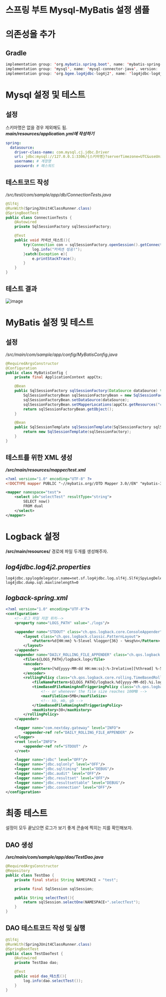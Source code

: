 # 스프링 부트 Mysql-MyBatis 설정 샘플
# 의존성을 추가
## Gradle
```java
implementation group: 'org.mybatis.spring.boot', name: 'mybatis-spring-boot-starter', version: '2.1.4'
implementation group: 'mysql', name: 'mysql-connector-java', version: '8.0.22'
implementation group: 'org.bgee.log4jdbc-log4j2', name: 'log4jdbc-log4j2-jdbc4.1', version: '1.16'
```

# Mysql 설정 및 테스트
## 설정
스키마명은 없을 경우 제외해도 됨.  
***main/resources/application.yml에 작성하기***
```yml
spring:
  datasource:
    driver-class-name: com.mysql.cj.jdbc.Driver
    url: jdbc:mysql://127.0.0.1:3306/{스키마명}?serverTimezone=UTC&useUnicode=true&characterEncoding=utf8&useSSL=false
    username: # 계정명
    password: # 패스워드
```
## 테스트코드 작성
*/src/test/com/sample/app/db/ConnectionTests.java*
```java
@Slf4j
@RunWith(SpringJUnit4ClassRunner.class)
@SpringBootTest
public class ConnectionTests {
    @Autowired
    private SqlSessionFactory sqlSessionFactory;

    @Test
    public void 커넥션_테스트(){
        try(Connection con = sqlSessionFactory.openSession().getConnection()){
            log.info("커넥션 성공!");
        }catch(Exception e){
            e.printStackTrace();
        }
    }
}
```
## 테스트 결과
![image](https://user-images.githubusercontent.com/45007556/103111732-80cd3100-4693-11eb-8020-271e64545afd.png)

# MyBatis 설정 및 테스트
## 설정
*/src/main/com/sample/app/config/MyBatisConfig.java*
```java
@RequiredArgsConstructor
@Configuration
public class MyBatisConfig {
    private final ApplicationContext appCtx;

    @Bean
    public SqlSessionFactory sqlSessionFactory(DataSource dataSource) throws Exception {
        SqlSessionFactoryBean sqlSessionFactoryBean = new SqlSessionFactoryBean();
        sqlSessionFactoryBean.setDataSource(dataSource);
        sqlSessionFactoryBean.setMapperLocations(appCtx.getResources("classpath:/mapper/*.xml"));
        return sqlSessionFactoryBean.getObject();
    }

    @Bean
    public SqlSessionTemplate sqlSessionTemplate(SqlSessionFactory sqlSessionFactory) {
        return new SqlSessionTemplate(sqlSessionFactory);
    }
}
```
## 테스트를 위한 XML 생성
***/src/main/resources/mapper/test.xml***
```xml
<?xml version="1.0" encoding="UTF-8" ?>
<!DOCTYPE mapper PUBLIC "-//mybatis.org//DTD Mapper 3.0//EN" "mybatis-3-mapper.dtd">

<mapper namespace="test">
    <select id="selectTest" resultType="string">
        SELECT now()
        FROM dual
    </select>
</mapper>
```
# Logback 설정
**/src/main/resources/** 경로에 파일 두개를 생성해주자.
## *log4jdbc.log4j2.properties*
```properties
log4jdbc.spylogdelegator.name=net.sf.log4jdbc.log.slf4j.Slf4jSpyLogDelegator
log4jdbc.dump.sql.maxlinelength=0
```
## *logback-spring.xml*
```xml
<?xml version="1.0" encoding="UTF-8"?>
<configuration>
    <!--로그 파일 저장 위치-->
    <property name="LOGS_PATH" value="./logs"/>

    <appender name="STDOUT" class="ch.qos.logback.core.ConsoleAppender">
        <layout class="ch.qos.logback.classic.PatternLayout">
            <Pattern>%d{HH:mm} %-5level %logger{36} - %msg%n</Pattern>
        </layout>
    </appender>
    <appender name="DAILY_ROLLING_FILE_APPENDER" class="ch.qos.logback.core.rolling.RollingFileAppender">
        <file>${LOGS_PATH}/logback.log</file>
        <encoder>
            <pattern>[%d{yyyy-MM-dd HH:mm:ss}:%-3relative][%thread] %-5level %logger{35} - %msg%n</pattern>
        </encoder>
        <rollingPolicy class="ch.qos.logback.core.rolling.TimeBasedRollingPolicy">
            <fileNamePattern>${LOGS_PATH}/logback.%d{yyyy-MM-dd}.%i.log.gz</fileNamePattern>
            <timeBasedFileNamingAndTriggeringPolicy class="ch.qos.logback.core.rolling.SizeAndTimeBasedFNATP">
                <!-- or whenever the file size reaches 100MB -->
                <maxFileSize>5MB</maxFileSize>
                <!-- kb, mb, gb -->
            </timeBasedFileNamingAndTriggeringPolicy>
            <maxHistory>30</maxHistory>
        </rollingPolicy>
    </appender>

    <logger name="com.nextday.gateway" level="INFO">
        <appender-ref ref="DAILY_ROLLING_FILE_APPENDER" />
    </logger>
    <root level="INFO">
        <appender-ref ref="STDOUT" />
    </root>

    <logger name="jdbc" level="OFF"/>
    <logger name="jdbc.sqlonly" level="OFF"/>
    <logger name="jdbc.sqltiming" level="DEBUG"/>
    <logger name="jdbc.audit" level="OFF"/>
    <logger name="jdbc.resultset" level="OFF"/>
    <logger name="jdbc.resultsettable" level="DEBUG"/>
    <logger name="jdbc.connection" level="OFF"/>
</configuration>
```
# 최종 테스트
설정이 모두 끝났으면 로그가 보기 좋게 콘솔에 찍히는 지를 확인해보자.
## DAO 생성
***/src/main/com/sample/app/dao/TestDao.java***
```java
@RequiredArgsConstructor
@Repository
public class TestDao {
    private final static String NAMESPACE = "test";

    private final SqlSession sqlSession;

    public String selectTest(){
        return sqlSession.selectOne(NAMESPACE+".selectTest");
    }
}
```
## DAO 테스트코드 작성 및 실행
```java
@Slf4j
@RunWith(SpringJUnit4ClassRunner.class)
@SpringBootTest
public class TestDaoTest {
    @Autowired
    private TestDao dao;

    @Test
    public void dao_테스트(){
        log.info(dao.selectTest());
    }
}
```